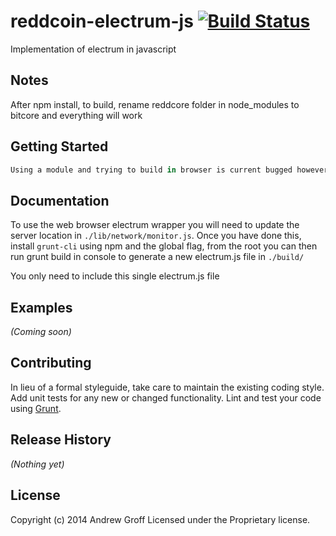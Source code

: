 # reddcoin-electrum-js [![Build Status](https://secure.travis-ci.org/reddcoin-project/reddcoin-electrum-js.png?branch=master)](http://travis-ci.org/reddcoin-project/reddcoin-electrum-js)

Implementation of electrum in javascript

## Notes

After npm install, to build, rename reddcore folder in node_modules to bitcore and everything will work

## Getting Started

```javascript
Using a module and trying to build in browser is current bugged however a browser package can still be generated and included in your application. see documentation below for instructions
```

## Documentation
To use the web browser electrum wrapper you will need to update the server location in `./lib/network/monitor.js`. Once you have done this, install `grunt-cli` using npm and the global flag, from the root you can then run grunt build in console to generate a new electrum.js file in `./build/`

You only need to include this single electrum.js file

## Examples
_(Coming soon)_

## Contributing
In lieu of a formal styleguide, take care to maintain the existing coding style. Add unit tests for any new or changed functionality. Lint and test your code using [Grunt](http://gruntjs.com/).

## Release History
_(Nothing yet)_

## License
Copyright (c) 2014 Andrew Groff
Licensed under the Proprietary license.
